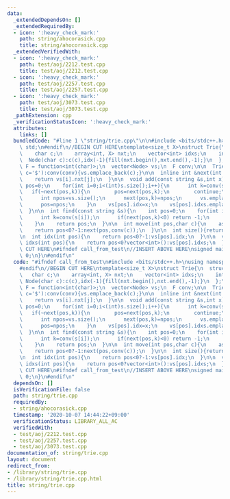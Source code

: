 ```yaml
---
data:
  _extendedDependsOn: []
  _extendedRequiredBy:
  - icon: ':heavy_check_mark:'
    path: string/ahocorasick.cpp
    title: string/ahocorasick.cpp
  _extendedVerifiedWith:
  - icon: ':heavy_check_mark:'
    path: test/aoj/2212.test.cpp
    title: test/aoj/2212.test.cpp
  - icon: ':heavy_check_mark:'
    path: test/aoj/2257.test.cpp
    title: test/aoj/2257.test.cpp
  - icon: ':heavy_check_mark:'
    path: test/aoj/3073.test.cpp
    title: test/aoj/3073.test.cpp
  _pathExtension: cpp
  _verificationStatusIcon: ':heavy_check_mark:'
  attributes:
    links: []
  bundledCode: "#line 1 \"string/trie.cpp\"\n\n#include <bits/stdc++.h>\nusing namespace\
    \ std;\n#endif\n//BEGIN CUT HERE\ntemplate<size_t X>\nstruct Trie{\n  struct Node{\n\
    \    char c;\n    array<int, X> nxt;\n    vector<int> idxs;\n    int idx;\n  \
    \  Node(char c):c(c),idx(-1){fill(nxt.begin(),nxt.end(),-1);}\n  };\n\n  using\
    \ F = function<int(char)>;\n  vector<Node> vs;\n  F conv;\n\n  Trie(F conv,char\
    \ c='$'):conv(conv){vs.emplace_back(c);}\n\n  inline int &next(int i,int j){\n\
    \    return vs[i].nxt[j];\n  }\n\n  void add(const string &s,int x){\n    int\
    \ pos=0;\n    for(int i=0;i<(int)s.size();i++){\n      int k=conv(s[i]);\n   \
    \   if(~next(pos,k)){\n        pos=next(pos,k);\n        continue;\n      }\n\
    \      int npos=vs.size();\n      next(pos,k)=npos;\n      vs.emplace_back(s[i]);\n\
    \      pos=npos;\n    }\n    vs[pos].idx=x;\n    vs[pos].idxs.emplace_back(x);\n\
    \  }\n\n  int find(const string &s){\n    int pos=0;\n    for(int i=0;i<(int)s.size();i++){\n\
    \      int k=conv(s[i]);\n      if(next(pos,k)<0) return -1;\n      pos=next(pos,k);\n\
    \    }\n    return pos;\n  }\n\n  int move(int pos,char c){\n    assert(pos<(int)vs.size());\n\
    \    return pos<0?-1:next(pos,conv(c));\n  }\n\n  int size(){return vs.size();}\n\
    \n  int idx(int pos){\n    return pos<0?-1:vs[pos].idx;\n  }\n\n  vector<int>\
    \ idxs(int pos){\n    return pos<0?vector<int>():vs[pos].idxs;\n  }\n\n};\n//END\
    \ CUT HERE\n#ifndef call_from_test\n//INSERT ABOVE HERE\nsigned main(){\n  return\
    \ 0;\n}\n#endif\n"
  code: "#ifndef call_from_test\n#include <bits/stdc++.h>\nusing namespace std;\n\
    #endif\n//BEGIN CUT HERE\ntemplate<size_t X>\nstruct Trie{\n  struct Node{\n \
    \   char c;\n    array<int, X> nxt;\n    vector<int> idxs;\n    int idx;\n   \
    \ Node(char c):c(c),idx(-1){fill(nxt.begin(),nxt.end(),-1);}\n  };\n\n  using\
    \ F = function<int(char)>;\n  vector<Node> vs;\n  F conv;\n\n  Trie(F conv,char\
    \ c='$'):conv(conv){vs.emplace_back(c);}\n\n  inline int &next(int i,int j){\n\
    \    return vs[i].nxt[j];\n  }\n\n  void add(const string &s,int x){\n    int\
    \ pos=0;\n    for(int i=0;i<(int)s.size();i++){\n      int k=conv(s[i]);\n   \
    \   if(~next(pos,k)){\n        pos=next(pos,k);\n        continue;\n      }\n\
    \      int npos=vs.size();\n      next(pos,k)=npos;\n      vs.emplace_back(s[i]);\n\
    \      pos=npos;\n    }\n    vs[pos].idx=x;\n    vs[pos].idxs.emplace_back(x);\n\
    \  }\n\n  int find(const string &s){\n    int pos=0;\n    for(int i=0;i<(int)s.size();i++){\n\
    \      int k=conv(s[i]);\n      if(next(pos,k)<0) return -1;\n      pos=next(pos,k);\n\
    \    }\n    return pos;\n  }\n\n  int move(int pos,char c){\n    assert(pos<(int)vs.size());\n\
    \    return pos<0?-1:next(pos,conv(c));\n  }\n\n  int size(){return vs.size();}\n\
    \n  int idx(int pos){\n    return pos<0?-1:vs[pos].idx;\n  }\n\n  vector<int>\
    \ idxs(int pos){\n    return pos<0?vector<int>():vs[pos].idxs;\n  }\n\n};\n//END\
    \ CUT HERE\n#ifndef call_from_test\n//INSERT ABOVE HERE\nsigned main(){\n  return\
    \ 0;\n}\n#endif\n"
  dependsOn: []
  isVerificationFile: false
  path: string/trie.cpp
  requiredBy:
  - string/ahocorasick.cpp
  timestamp: '2020-10-07 14:44:22+09:00'
  verificationStatus: LIBRARY_ALL_AC
  verifiedWith:
  - test/aoj/2212.test.cpp
  - test/aoj/2257.test.cpp
  - test/aoj/3073.test.cpp
documentation_of: string/trie.cpp
layout: document
redirect_from:
- /library/string/trie.cpp
- /library/string/trie.cpp.html
title: string/trie.cpp
---
```

